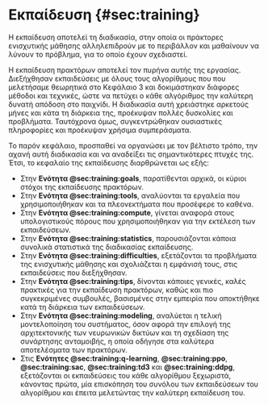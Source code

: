 # Εκπαίδευση {#sec:training}

Η εκπαίδευση αποτελεί τη διαδικασία, στην οποία οι πράκτορες ενισχυτικής μάθησης αλληλεπιδρούν με το περιβάλλον και μαθαίνουν να λύνουν το πρόβλημα, για το οποίο έχουν σχεδιαστεί.

Η εκπαίδευση πρακτόρων αποτελεί τον πυρήνα αυτής της εργασίας. Διεξήχθησαν εκπαιδεύσεις με όλους τους αλγορίθμους που που μελετήσαμε θεωρητικά στο Κεφάλαιο 3 και δοκιμάστηκαν διάφορες μέθοδοι και τεχνικές, ώστε να πετύχει ο κάθε αλγόριθμος την καλύτερη δυνατή απόδοση στο παιχνίδι. Η διαδικασία αυτή χρειάστηκε αρκετούς μήνες και κάτα τη διάρκεια της, προέκυψαν πολλές δυσκολίες και προβλήματα. Ταυτόχρονα όμως, συγκεντρώθηκαν ουσιαστικές πληροφορίες και προέκυψαν χρήσιμα συμπεράσματα.

Το παρόν κεφάλαιο, προσπαθεί να οργανώσει με τον βέλτιστο τρόπο, την αχανή αυτή διαδικασία και να αναδείξει τις σημαντικότερες πτυχές της. Έτσι, το κεφαλαίο της εκπαίδευσης διαρθρώνεται ως εξής:

- Στην **Ενότητα @sec:training:goals**, παρατίθενται αρχικά, οι κύριοι στόχοι της εκπαίδευσης πρακτόρων. 
- Στην **Ενότητα @sec:training:tools**, αναλύονται τα εργαλεία που χρησιμοποιήθηκαν και τα πλεονεκτήματα που προσέφερε το καθένα. 
- Στην **Ενότητα @sec:training:compute**, γίνεται αναφορά στους υπολογιστικούς πόρους που χρησιμοποιήθηκαν για την εκτέλεση των εκπαιδεύσεων.
- Στην **Ενότητα @sec:training:statistics**, παρουσιάζονται κάποια συνολικά στατιστικά της διαδικασίας εκπαίδευσης.
- Στην **Ενότητα @sec:training:difficulties**, εξετάζονται τα προβλήματα της ενισχυτικής μάθησης και σχολιάζεται η εμφάνισή τους, στις εκπαιδεύσεις που διεξήχθησαν.
- Στην **Ενότητα @sec:training:tips**, δίνονται κάποιες γενικές, καλές πρακτικές για την εκπαίδευση πρακτόρων, καθώς και πιο συγκεκριμένες συμβουλές, βασισμένες στην εμπειρία που αποκτήθηκε κατά τη διάρκεια των εκπαιδεύσεων. 
- Στην **Ενότητα @sec:training:modeling**, αναλύεται η τελική μοντελοποίηση του συστήματος, όσον αφορά την επιλογή της αρχιτεκτονικής των νευρωνικών δικτύων και τη σχεδίαση της συνάρτησης ανταμοιβής, η οποία οδήγησε στα καλύτερα αποτελέσματα των πρακτόρων.
- Στις **Ενότητες @sec:training:q-learning**, **@sec:training:ppo**, **@sec:training:sac**, **@sec:training:td3** και **@sec:training:ddpg**, εξετάζονται οι εκπαιδεύσεις του κάθε αλγορίθμου ξεχωριστά, κάνοντας πρώτα, μία επισκόπηση του συνόλου των εκπαιδεύσεων του αλγορίθμου και έπειτα μελετώντας την καλύτερη εκπαίδευση του.
